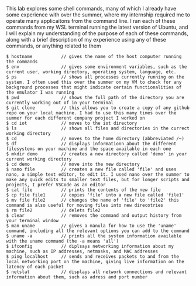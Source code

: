 This lab explores some shell commands, many of which I already have some experience with over the summer, where my internship required me to operate many applicaitons from the command line.
I ran each of these commands from my WSL terminal running the latest version of Ubuntu, and I will explain my understanding of the purpose of each of these commands, along with a brief description of my experience using any of these commands, or anything related to them

```
$ hostname           // gives the name of the host computer running the commands
$ env                // gives some environment variables, such as the current user, working directory, operating system, language, etc.
$ ps                 // shows all processes currently running on the system. I often used this over the summer on my VM to check for any background processes that might indicate certain functionalities of the emulator I was running
$ pwd                // shows the full path of the directory you are currently working out of in your terminal
$ git clone          // this allows you to create a copy of any github repo on your local machine. I had to use this mamy times over the summer for each different company project I worked on
$ cd iot             // moves to the iot directory
$ ls                 // shows all files and directories in the currect working directory
$ cd                 // moves to the home directory (abbreviated /~)
$ df                 // displays informationn about the different filesystems on your machine and the space available in each one
$ mkdir demo         // creates a new directory called 'demo' in your current working directory
$ cd demo            // move into the new directory
$ nano file          // creates a new file called 'file' and uses nano, a simple text editor, to edit it. I used nano over the summer to make any quick edits to smaller text files, but for longer scripts and projects, I prefer VSCode as an editor
$ cat file           // prints the contents of the new file
$ cp file file1      // copies 'file' into a new file called 'file1'
$ mv file file2      // changes the name of 'file' to 'file2' this command is also useful for moving files into new direcotries
$ rm file2           // delets file2
$ clear              // removes the command and output history from your terminal window
$ man uname          // gives a manula for how to use the 'uname' command, including all the relevant options you can add to the command
$ uname -a           // prints all the system information available with the uname command (the -a means 'all')
$ ifconfig           // diplsays networking information about my machine, such as IP addresses, netmasks, and MAC addresses
$ ping localhost     // sends and receives packets to and from the local networking port on the machine, giving live information on the latency of each packet
$ netstat            // displays all network connections and relevant information about them, such as adress and port number
```
